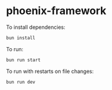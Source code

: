 # phoenix-framework

To install dependencies:

```bash
bun install
```

To run:

```bash
bun run start
```

To run with restarts on file changes:

```bash
bun run dev
```

